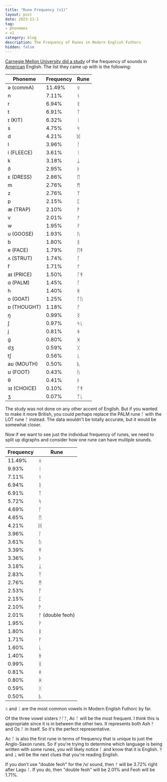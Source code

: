 ```yaml
---
title: "Rune Frequency (v1)"
layout: post
date: 2023-11-1
tag:
- phonemes
- v1
category: blog
description: The Frequency of Runes in Modern English Futhorc
hidden: false
---
```


[Carnegie Mellon University did a study](https://thelanguagenerds.com/2019/most-common-sounds-in-spoken-english/) of the frequency of sounds in [American](https://en.wikipedia.org/wiki/General_American_English) English. The list they came up with is the following:


| Phoneme     | Frequency | Rune |
| ----------- | --------- | ---- |
| ə (commA)   | 11.49% | ᛟ |
| n           | 7.11%  | ᚾ |
| r           | 6.94%  | ᚱ |
| t           | 6.91%  | ᛏ |
| ɪ (KIT)     | 6.32%  | ᛁ |
| s           | 4.75%  | ᛋ |
| d           | 4.21%  | ᛞ |
| l           | 3.96%  | ᛚ |
| i (FLEECE)  | 3.61%  | ᛁ |
| k           | 3.18%  | ᛣ |
| ð           | 2.95%  | ᚦ |
| ɛ (DRESS)   | 2.86%  | ᛖ |
| m           | 2.76%  | ᛗ |
| z           | 2.76%  | ᛉ |
| p           | 2.15%  | ᛈ |
| æ (TRAP)    | 2.10%  | ᚫ |
| v           | 2.01%  | ᚠ |
| w           | 1.95%  | ᚹ |
| u (GOOSE)   | 1.93%  | ᚢ |
| b           | 1.80%  | ᛒ |
| e (FACE)    | 1.79%  | ᛖᛡ |
| ʌ (STRUT)   | 1.74%  | ᚪ |
| f           | 1.71%  | ᚠ |
| aɪ (PRICE)  | 1.50%  | ᚪᛡ |
| ɑ (PALM)    | 1.45%  | ᚪ |
| h           | 1.40%  | ᚻ |
| o (GOAT)    | 1.25%  | ᚩᚢ |
| ɒ (THOUGHT) | 1.18%  | ᚩ |
| ŋ           | 0.99%  | ᛝ |
| ʃ           | 0.97%  | ᛋᚳ |
| j           | 0.81%  | ᛄ |
| g           | 0.80%  | ᚸ |
| dʒ          | 0.59%  | ᚷ |
| tʃ          | 0.56%  | ᚳ |
| aʊ (MOUTH)  | 0.50%  | ᚣ |
| ʊ (FOOT)    | 0.43%  | ᚢ |
| θ           | 0.41%  | ᚦ |
| ɔɪ (CHOICE) | 0.10%  | ᚩᛡ |
| ʒ           | 0.07%  | ᛉᚳ |

The study was not done on any other accent of English. But if you wanted to make it more British, you could perhaps replace the PALM rune ᚪ with the LOT rune ᚩ instead. The data wouldn't be totally accurate, but it would be somewhat closer.

Now if we want to see just the individual frequency of runes, we need to split up digraphs and consider how one rune can have multiple sounds.

| Frequency | Rune |
| --------- | ---- |
| 11.49% | ᛟ |
| 9.93%  | ᛁ |
| 7.11%  | ᚾ |
| 6.94%  | ᚱ |
| 6.91%  | ᛏ |
| 5.72%  | ᛋ |
| 4.69%  | ᚪ |
| 4.65%  | ᛖ |
| 4.21%  | ᛞ |
| 3.96%  | ᛚ |
| 3.61%  | ᚢ |
| 3.39%  | ᛡ |
| 3.36%  | ᚦ |
| 3.18%  | ᛣ |
| 2.83%  | ᛉ |
| 2.76%  | ᛗ |
| 2.53%  | ᚩ |
| 2.15%  | ᛈ |
| 2.10%  | ᚫ |
| 2.01%  | ᚠ (double feoh) |
| 1.95%  | ᚹ |
| 1.80%  | ᛒ |
| 1.71%  | ᚠ |
| 1.60%  | ᚳ |
| 1.40%  | ᚻ |
| 0.99%  | ᛝ |
| 0.81%  | ᛄ |
| 0.80%  | ᚸ |
| 0.59%  | ᚷ |
| 0.50%  | ᚣ |

ᛟ and ᛁ are the most common vowels in Modern English Futhorc by far. 

Of the three vowel sisters ᚫᚪᚩ, Ac ᚪ will be the most frequent. I think this is appropriate since it is in between the other two. It represents both Ash ᚫ and Os ᚩ in itself. So it's the perfect representative. 

Ac ᚪ is also the first rune in terms of frequency that is unique to just the Anglo-Saxon runes. So if you're trying to determine which language is being written with some runes, you will likely notice ᚪ and know that it is English. ᛡ and ᛣ will be the next clues that you're reading English.

If you don't use "double feoh" for the /v/ sound, then ᚠ will be 3.72% right after Lagu ᛚ. If you do, then "double feoh" will be 2.01% and Feoh will be 1.71%.
